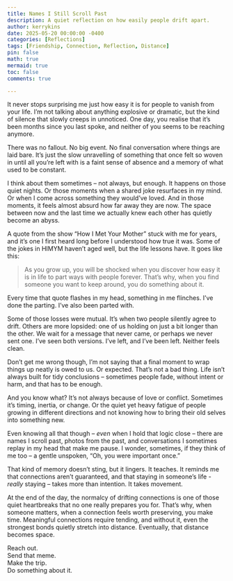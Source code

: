 ```yaml
---
title: Names I Still Scroll Past
description: A quiet reflection on how easily people drift apart.
author: kerrykins
date: 2025-05-20 00:00:00 -0400
categories: [Reflections]
tags: [Friendship, Connection, Reflection, Distance]
pin: false
math: true
mermaid: true
toc: false
comments: true

---
```


It never stops surprising me just how easy it is for people to vanish from your life. I’m not talking about anything explosive or dramatic, but the kind of silence that slowly creeps in unnoticed. One day, you realise that it’s been months since you last spoke, and neither of you seems to be reaching anymore. 

There was no fallout. No big event. No final conversation where things are laid bare. It’s just the slow unravelling of something that once felt so woven in until all you’re left with is a faint sense of absence and a memory of what used to be constant. 

I think about them sometimes – not always, but enough. It happens on those quiet nights. Or those moments when a shared joke resurfaces in my mind. Or when I come across something they would’ve loved. And in those moments, it feels almost absurd how far away they are now. The space between now and the last time we actually knew each other has quietly become an abyss. 

A quote from the show “How I Met Your Mother” stuck with me for years, and it’s one I first heard long before I understood how true it was. Some of the jokes in HIMYM haven’t aged well, but the life lessons have. It goes like this:

> As you grow up, you will be shocked when you discover how easy it is in life to part ways with people forever. That’s why, when you find someone you want to keep around, you do something about it.

Every time that quote flashes in my head, something in me flinches. I’ve done the parting. I’ve also been parted with. 

Some of those losses were mutual. It’s when two people silently agree to drift. Others are more lopsided: one of us holding on just a bit longer than the other. We wait for a message that never came, or perhaps we never sent one. I’ve seen both versions. I’ve left, and I’ve been left. Neither feels clean. 

Don’t get me wrong though, I’m not saying that a final moment to wrap things up neatly is owed to us. Or expected. That’s not a bad thing. Life isn’t always built for tidy conclusions – sometimes people fade, without intent or harm, and that has to be enough. 

And you know what? It’s not always because of love or conflict. Sometimes it’s timing, inertia, or change. Or the quiet yet heavy fatigue of people growing in different directions and not knowing how to bring their old selves into something new. 

Even knowing all that though – *even* when I hold that logic close – there are names I scroll past, photos from the past, and conversations I sometimes replay in my head that make me pause. I wonder, sometimes, if they think of me too – a gentle unspoken, “Oh, you were important once.” 

That kind of memory doesn’t sting, but it lingers. It teaches. It reminds me that connections aren’t guaranteed, and that staying in someone’s life - *really* staying – takes more than intention. It takes movement. 

At the end of the day, the normalcy of drifting connections is one of those quiet heartbreaks that no one really prepares you for. That’s why, when someone matters, when a connection feels worth preserving, you make time. Meaningful connections require tending, and without it, even the strongest bonds quietly stretch into distance. Eventually, that distance becomes space. 

Reach out.\
Send that meme.\
Make the trip.\
Do something about it.

